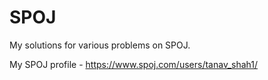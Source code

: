 # SPOJ

My solutions for various problems on SPOJ.

My SPOJ profile - https://www.spoj.com/users/tanav_shah1/
